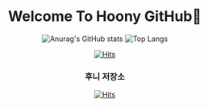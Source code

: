 <div align="center">

# Welcome To Hoony GitHub🌱

![Anurag's GitHub stats](https://github-readme-stats.vercel.app/api?username=jiji-hoon96&show_icons=true&theme=radical)
![Top Langs](https://github-readme-stats-sand-six-91.vercel.app/api/top-langs/?username=jiji-hoon96&layout=compact&theme=dracula)

[![Hits](https://hits.seeyoufarm.com/api/count/incr/badge.svg?url=https%3A%2F%2Fgithub.com%2Fjiji-hoon96&count_bg=%2318D5A3&title_bg=%23555555&icon=hey.svg&icon_color=%23E7E7E7&title=%EC%B0%8C%ED%9B%84%EB%8B%88%ED%88%AC%EB%8D%B0%EC%9D%B4&edge_flat=false)](https://hits.seeyoufarm.com)

### 후니 저장소
[![Hits](https://hits.seeyoufarm.com/api/count/incr/badge.svg?url=https%3A%2F%2Fhooninedev.com&count_bg=%23F90E56&title_bg=%23555555&icon=quip.svg&icon_color=%23E7E7E7&title=%EC%A0%80%EC%9E%A5%EC%86%8C&edge_flat=false)](https://hits.seeyoufarm.com)

<br/>

</div>
